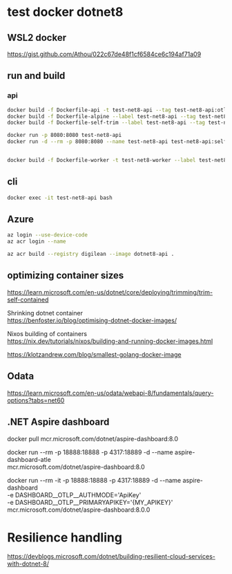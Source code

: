 # test docker dotnet8

## WSL2 docker

https://gist.github.com/Athou/022c67de48f1cf6584ce6c194af71a09

## run and build

### api

```sh
docker build -f Dockerfile-api -t test-net8-api --tag test-net8-api:otlp . #225MB
docker build -f Dockerfile-alpine --label test-net8-api --tag test-net8-api:alpine . # 220MB
docker build -f Dockerfile-self-trim --label test-net8-api --tag test-net8-api:self . # 123MB - doesn't always work

docker run -p 8080:8080 test-net8-api
docker run -d --rm -p 8080:8080 --name test-net8-api test-net8-api:self


docker build -f Dockerfile-worker -t test-net8-worker --label test-net8-worker --tag test-net8-worker:1.0 .
```


## cli
```sh
docker exec -it test-net8-api bash
```

## Azure

```sh
az login --use-device-code
az acr login --name

az acr build --registry digilean --image dotnet8-api .
```


## optimizing container sizes

https://learn.microsoft.com/en-us/dotnet/core/deploying/trimming/trim-self-contained

Shrinking dotnet container  
https://benfoster.io/blog/optimising-dotnet-docker-images/


Nixos building of containers  
https://nix.dev/tutorials/nixos/building-and-running-docker-images.html

https://klotzandrew.com/blog/smallest-golang-docker-image

## Odata

https://learn.microsoft.com/en-us/odata/webapi-8/fundamentals/query-options?tabs=net60

## .NET Aspire dashboard

docker pull mcr.microsoft.com/dotnet/aspire-dashboard:8.0

docker run --rm -p 18888:18888 -p 4317:18889 -d --name aspire-dashboard-atle \
mcr.microsoft.com/dotnet/aspire-dashboard:8.0

docker run --rm -it -p 18888:18888 -p 4317:18889 -d --name aspire-dashboard \
    -e DASHBOARD__OTLP__AUTHMODE='ApiKey' \
    -e DASHBOARD__OTLP__PRIMARYAPIKEY='{MY_APIKEY}' \
    mcr.microsoft.com/dotnet/aspire-dashboard:8.0.0

# Resilience handling
https://devblogs.microsoft.com/dotnet/building-resilient-cloud-services-with-dotnet-8/